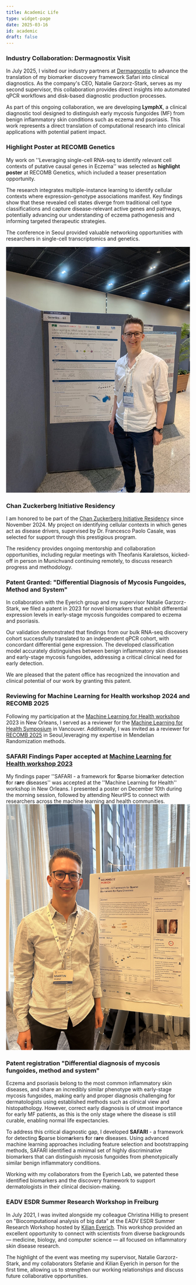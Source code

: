 ```yaml
---
title: Academic Life
type: widget-page
date: 2025-03-16
id: academic
draft: false
---
```



### Industry Collaboration: Dermagnostix Visit

In July 2025, I visited our industry partners at [Dermagnostix](https://dermagnostix.com) to advance the translation of my biomarker discovery framework Safari into clinical diagnostics. As the company's CEO, Natalie Garzorz-Stark, serves as my second supervisor, this collaboration provides direct insights into automated qPCR workflows and disk-based diagnostic production processes.

As part of this ongoing collaboration, we are developing **LymphX**, a clinical diagnostic tool designed to distinguish early mycosis fungoides (MF) from benign inflammatory skin conditions such as eczema and psoriasis. This work represents a direct translation of computational research into clinical applications with potential patient impact.

<!-- ### Helmholtz AI conference poster
I have presented my work about single-cell Mendelian Randomization also at the Helmholtz AI conference in Karlsruhe in June 2025.
![Helmholtz AI conference](../../assets/media/AIH_poster.jpg) -->

### Highlight Poster at RECOMB Genetics
My work on ''Leveraging single-cell RNA-seq to identify relevant cell contexts of putative causal genes in Eczema'' was selected as **highlight poster** at RECOMB Genetics, which included a teaser presentation opportunity. 

The research integrates multiple-instance learning to identify cellular contexts where expression-genotype associations manifest. Key findings show that these revealed cell states diverge from traditional cell type classifications and capture disease-relevant active genes and pathways, potentially advancing our understanding of eczema pathogenesis and informing targeted therapeutic strategies.

The conference in Seoul provided valuable networking opportunities with researchers in single-cell transcriptomics and genetics.

![Recomb Genetics poster](../../assets/media/recomb_genetics_poster.JPG)


### Chan Zuckerberg Initiative Residency

I am honored to be part of the [Chan Zuckerberg Initiative Residency](https://chanzuckerberg.com/) since November 2024. My project on identifying cellular contexts in which genes act as disease drivers, supervised by Dr. Francesco Paolo Casale, was selected for support through this prestigious program.

The residency provides ongoing mentorship and collaboration opportunities, including regular meetings with Theofanis Karaletsos, kicked-off in person in Munichvand continuing remotely, to discuss research progress and methodology.


### Patent Granted: "Differential Diagnosis of Mycosis Fungoides, Method and System"
In collaboration with the Eyerich group and my supervisor Natalie Garzorz-Stark, we filed a patent in 2023 for novel biomarkers that exhibit differential expression levels in early-stage mycosis fungoides compared to eczema and psoriasis. 

Our validation demonstrated that findings from our bulk RNA-seq discovery cohort successfully translated to an independent qPCR cohort, with concordant differential gene expression. The developed classification model accurately distinguishes between benign inflammatory skin diseases and early-stage mycosis fungoides, addressing a critical clinical need for early detection.

We are pleased that the patent office has recognized the innovation and clinical potential of our work by granting this patent.


### Reviewing for Machine Learning for Health workshop 2024 and RECOMB 2025
Following my participation at the [Machine Learning for Health workshop](https://ml4h.cc/2023/) 2023 in New Orleans, I served as a reviewer for the [Machine Learning for Health Symposium](https://ahli.cc/ml4h/) in Vancouver. Additionally, I was invited as a reviewer for [RECOMB 2025](https://recomb.org/recomb2025/) in Seoul,leveraging my expertise in  Mendelian Randomization methods.


### SAFARI Findings Paper accepted at [Machine Learning for Health workshop 2023](https://ml4h.cc/2023/)
My findings paper ''SAFARI - a framework for **S**parse biom**a**rker detection **f**or r**ar**e d**i**seases'' was accepted at the ''Machine Learning for Health'' workshop in New Orleans. I presented a poster on December 10th during the morning session, followed by attending NeurIPS to connect with researchers across the machine learning and health communities. ![ML4H](../../assets/media/ML4H.jpg)


### Patent registration "Differential diagnosis of mycosis fungoides, method and system"

Eczema and psoriasis belong to the most common inflammatory skin diseases, and share an incredibly similar phenotype with early-stage mycosis fungoides, making early and proper diagnosis challenging for dermatologists using established methods such as clinical view and histopathology. However, correct early diagnosis is of utmost importance for early MF patients, as this is the only stage where the disease is still curable, enabling normal life expectancies.

To address this critical diagnostic gap, I developed **SAFARI** - a framework for detecting **S**parse biom**a**rkers **f**or r**ar**e d**i**seases. Using advanced machine learning approaches including feature selection and bootstrapping methods, SAFARI identified a minimal set of highly discriminative biomarkers that can distinguish mycosis fungoides from phenotypically similar benign inflammatory conditions.

Working with my collaborators from the Eyerich Lab, we patented these identified biomarkers and the discovery framework to support dermatologists in their clinical decision-making.

### EADV ESDR Summer Research Workshop in Freiburg

In July 2021, I was invited alongside my colleague Christina Hillig to present on "Biocomputational analysis of big data" at the EADV ESDR Summer Research Workshop hosted by [Kilian Eyerich](https://www.med.uni-freiburg.de/de/fakultaet/profs/Eyerich). This workshop provided an excellent opportunity to connect with scientists from diverse backgrounds — medicine, biology, and computer science — all focused on inflammatory skin disease research.

The highlight of the event was meeting my supervisor, Natalie Garzorz-Stark, and my collaborators Stefanie and Kilian Eyerich in person for the first time, allowing us to strengthen our working relationships and discuss future collaborative opportunities.